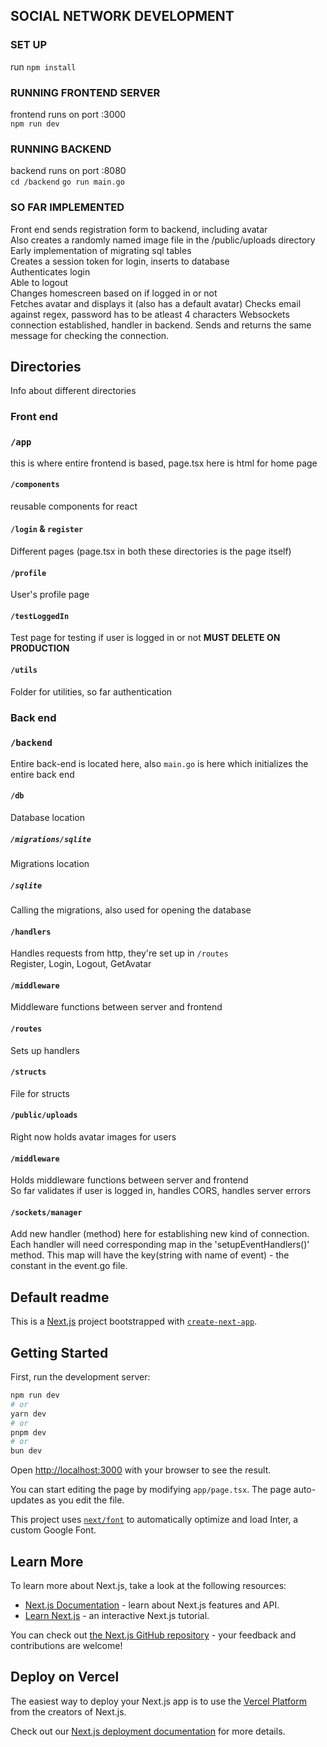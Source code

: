 ## SOCIAL NETWORK DEVELOPMENT

### SET UP

run `npm install`

### RUNNING FRONTEND SERVER

frontend runs on port :3000  
`npm run dev`

### RUNNING BACKEND

backend runs on port :8080  
`cd /backend`
`go run main.go`

### SO FAR IMPLEMENTED

Front end sends registration form to backend, including avatar  
Also creates a randomly named image file in the /public/uploads directory  
Early implementation of migrating sql tables  
Creates a session token for login, inserts to database  
Authenticates login  
Able to logout  
Changes homescreen based on if logged in or not  
Fetches avatar and displays it (also has a default avatar)
Checks email against regex, password has to be atleast 4 characters
Websockets connection established, handler in backend. Sends and returns the same message for checking the connection.

## Directories

Info about different directories

### Front end

### `/app`

this is where entire frontend is based, page.tsx here is html for home page

#### `/components`

reusable components for react

#### `/login` & `register`

Different pages (page.tsx in both these directories is the page itself)

#### `/profile`

User's profile page

#### `/testLoggedIn`

Test page for testing if user is logged in or not **MUST DELETE ON PRODUCTION**

#### `/utils`

Folder for utilities, so far authentication

####

### Back end

### `/backend`

Entire back-end is located here, also `main.go` is here which initializes the entire back end

#### `/db`

Database location

##### `/migrations/sqlite`

Migrations location

##### `/sqlite`

Calling the migrations, also used for opening the database

#### `/handlers`

Handles requests from http, they're set up in `/routes`  
Register, Login, Logout, GetAvatar

#### `/middleware`

Middleware functions between server and frontend

#### `/routes`

Sets up handlers

#### `/structs`

File for structs

#### `/public/uploads`

Right now holds avatar images for users

#### `/middleware`

Holds middleware functions between server and frontend  
So far validates if user is logged in, handles CORS, handles server errors

#### `/sockets/manager`

Add new handler (method) here for establishing new kind of connection.
Each handler will need corresponding map in the 'setupEventHandlers()' method.
This map will have the key(string with name of event) - the constant in the event.go file.


## Default readme

This is a [Next.js](https://nextjs.org/) project bootstrapped with [`create-next-app`](https://github.com/vercel/next.js/tree/canary/packages/create-next-app).

## Getting Started

First, run the development server:

```bash
npm run dev
# or
yarn dev
# or
pnpm dev
# or
bun dev
```

Open [http://localhost:3000](http://localhost:3000) with your browser to see the result.

You can start editing the page by modifying `app/page.tsx`. The page auto-updates as you edit the file.

This project uses [`next/font`](https://nextjs.org/docs/basic-features/font-optimization) to automatically optimize and load Inter, a custom Google Font.

## Learn More

To learn more about Next.js, take a look at the following resources:

- [Next.js Documentation](https://nextjs.org/docs) - learn about Next.js features and API.
- [Learn Next.js](https://nextjs.org/learn) - an interactive Next.js tutorial.

You can check out [the Next.js GitHub repository](https://github.com/vercel/next.js/) - your feedback and contributions are welcome!

## Deploy on Vercel

The easiest way to deploy your Next.js app is to use the [Vercel Platform](https://vercel.com/new?utm_medium=default-template&filter=next.js&utm_source=create-next-app&utm_campaign=create-next-app-readme) from the creators of Next.js.

Check out our [Next.js deployment documentation](https://nextjs.org/docs/deployment) for more details.
